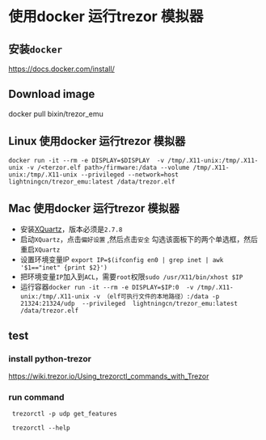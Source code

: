 #  使用docker 运行trezor 模拟器

## 安装`docker`
   
  https://docs.docker.com/install/

## Download image

 docker pull bixin/trezor_emu

##  Linux 使用docker 运行trezor 模拟器

 ```
 docker run -it --rm -e DISPLAY=$DISPLAY  -v /tmp/.X11-unix:/tmp/.X11-unix -v /<terzor.elf path>/firmware:/data --volume /tmp/.X11-unix:/tmp/.X11-unix --privileged --network=host lightningcn/trezor_emu:latest /data/trezor.elf
 ```

##  Mac 使用docker 运行trezor 模拟器

- 安装[XQuartz](https://www.xquartz.org/releases/XQuartz-2.7.8.html)，版本必须是`2.7.8`
- 启动`XQuartz`，点击`偏好设置` ,然后点击`安全` 勾选该面板下的两个单选框，然后重启`XQuartz`
- 设置环境变量IP `export IP=$(ifconfig en0 | grep inet | awk '$1=="inet" {print $2}')` 
- 把环境变量`IP`加入到`ACL`，需要`root`权限`sudo /usr/X11/bin/xhost $IP`
- 运行容器`docker run -it --rm -e DISPLAY=$IP:0  -v /tmp/.X11-unix:/tmp/.X11-unix -v （elf可执行文件的本地路径）:/data -p 21324:21324/udp  --privileged  lightningcn/trezor_emu:latest /data/trezor.elf`


## test

###  install python-trezor

   https://wiki.trezor.io/Using_trezorctl_commands_with_Trezor

###  run command

   ```
    trezorctl -p udp get_features
   ```

   ```
    trezorctl --help
   ```
